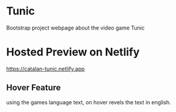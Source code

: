 # Tunic
Bootstrap project webpage about the video game Tunic
# Hosted Preview on Netlify
https://catalan-tunic.netlify.app
## Hover Feature
using the games language text, on hover revels the text in english.
